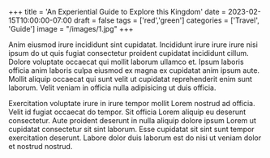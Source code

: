 +++
title = 'An Experiential Guide to Explore this Kingdom'
date = 2023-02-15T10:00:00-07:00
draft = false
tags = ['red','green']
categories = ['Travel', 'Guide']
image =  "/images/1.jpg"
+++

Anim eiusmod irure incididunt sint cupidatat. Incididunt irure irure irure nisi ipsum do ut quis fugiat consectetur proident cupidatat incididunt cillum. Dolore voluptate occaecat qui mollit laborum ullamco et. Ipsum laboris officia anim laboris culpa eiusmod ex magna ex cupidatat anim ipsum aute. Mollit aliquip occaecat qui sunt velit ut cupidatat reprehenderit enim sunt laborum. Velit veniam in officia nulla adipisicing ut duis officia.

Exercitation voluptate irure in irure tempor mollit Lorem nostrud ad officia. Velit id fugiat occaecat do tempor. Sit officia Lorem aliquip eu deserunt consectetur. Aute proident deserunt in nulla aliquip dolore ipsum Lorem ut cupidatat consectetur sit sint laborum. Esse cupidatat sit sint sunt tempor exercitation deserunt. Labore dolor duis laborum est do nisi ut veniam dolor et nostrud nostrud.
